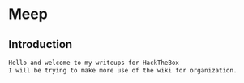 # Meep

## Introduction
```bash
Hello and welcome to my writeups for HackTheBox
I will be trying to make more use of the wiki for organization.
```
